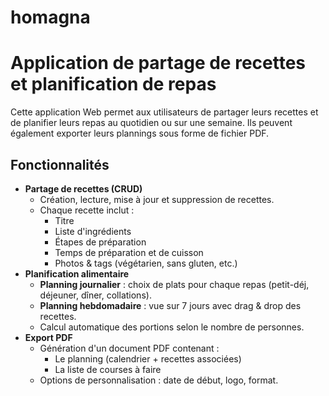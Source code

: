 # homagna
# Application de partage de recettes et planification de repas

Cette application Web permet aux utilisateurs de partager leurs recettes et de planifier leurs repas au quotidien ou sur une semaine. Ils peuvent également exporter leurs plannings sous forme de fichier PDF.

## Fonctionnalités

- **Partage de recettes (CRUD)**
  - Création, lecture, mise à jour et suppression de recettes.
  - Chaque recette inclut :
    - Titre
    - Liste d'ingrédients
    - Étapes de préparation
    - Temps de préparation et de cuisson
    - Photos & tags (végétarien, sans gluten, etc.)
- **Planification alimentaire**
  - **Planning journalier** : choix de plats pour chaque repas (petit-déj, déjeuner, dîner, collations).
  - **Planning hebdomadaire** : vue sur 7 jours avec drag & drop des recettes.
  - Calcul automatique des portions selon le nombre de personnes.
- **Export PDF**
  - Génération d'un document PDF contenant :
    - Le planning (calendrier + recettes associées)
    - La liste de courses à faire
  - Options de personnalisation : date de début, logo, format.


